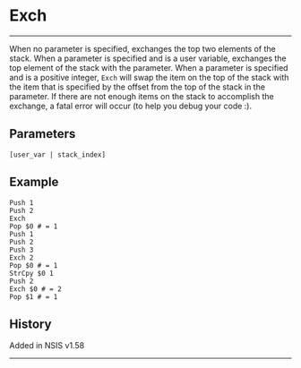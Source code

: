 # Exch

---

When no parameter is specified, exchanges the top two elements of the stack. When a parameter is specified and is a user variable, exchanges the top element of the stack with the parameter. When a parameter is specified and is a positive integer, `Exch` will swap the item on the top of the stack with the item that is specified by the offset from the top of the stack in the parameter. If there are not enough items on the stack to accomplish the exchange, a fatal error will occur (to help you debug your code :).

## Parameters

    [user_var | stack_index]

## Example

	Push 1
	Push 2
	Exch
	Pop $0 # = 1
	Push 1
	Push 2
	Push 3
	Exch 2
	Pop $0 # = 1
	StrCpy $0 1
	Push 2
	Exch $0 # = 2
	Pop $1 # = 1

## History

Added in NSIS v1.58

---

[1]: WriteRegStr.md